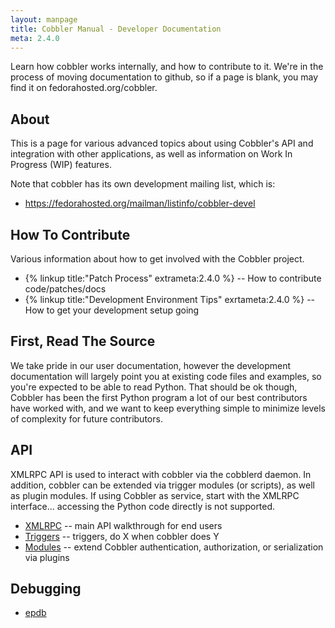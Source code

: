 ```yaml
---
layout: manpage
title: Cobbler Manual - Developer Documentation
meta: 2.4.0
---
```

Learn how cobbler works internally, and how to contribute to it.   We're in the process of moving documentation to github, so if a page is blank, you may find it on fedorahosted.org/cobbler.   

## About

This is a page for various advanced topics about using Cobbler's API and integration with other applications, as well as information on Work In Progress (WIP) features.

Note that cobbler has its own development mailing list, which is:

   * https://fedorahosted.org/mailman/listinfo/cobbler-devel

## How To Contribute

Various information about how to get involved with the Cobbler project.

   * {% linkup title:"Patch Process" extrameta:2.4.0 %} -- How to contribute code/patches/docs
   * {% linkup title:"Development Environment Tips" exrtameta:2.4.0 %} -- How to get your development setup going

## First, Read The Source

We take pride in our user documentation, however the development documentation will largely point you at existing code files
and examples, so you're expected to be able to read Python.  That should be ok though, Cobbler has been the first Python program a lot of our best contributors have worked with, and we want to keep everything simple to minimize levels of complexity for future contributors.

## API

XMLRPC API is used to interact with cobbler via the cobblerd daemon.  In addition, cobbler can be extended via trigger modules (or scripts), as well as plugin modules.   If using Cobbler as service, start with the XMLRPC interface... accessing the Python code directly is not supported.
 
   * [XMLRPC](XMLRPC) -- main API walkthrough for end users
   * [Triggers](Triggers) -- triggers, do X when cobbler does Y
   * [Modules](Modules) -- extend Cobbler authentication, authorization, or serialization via plugins

## Debugging

   * [epdb](http://michaeldehaan.net/2011/07/08/better-remote-python-debugging/)

